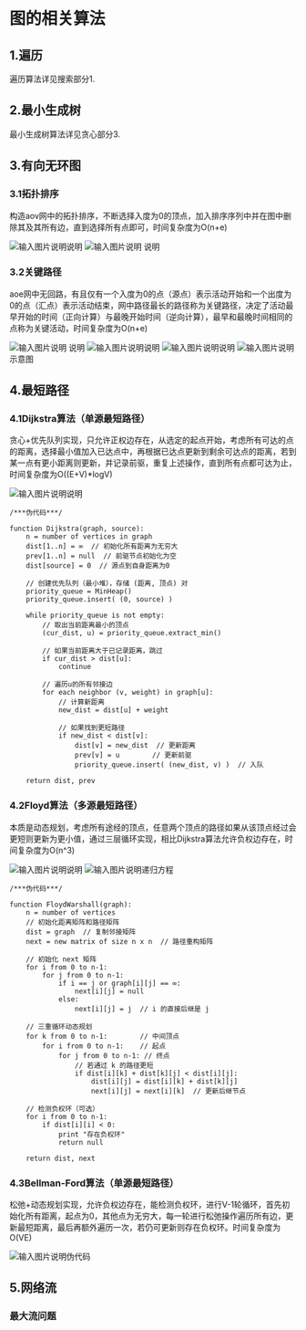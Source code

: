 # 图的相关算法
## 1.遍历
遍历算法详见搜索部分1.
## 2.最小生成树
最小生成树算法详见贪心部分3.
## 3.有向无环图
### 3.1拓扑排序
构造aov网中的拓扑排序，不断选择入度为0的顶点，加入排序序列中并在图中删除其及其所有边，直到选择所有点即可，时间复杂度为O(n+e)

![输入图片说明](/imgs/2025-06-14/mi1BDF4K8sb28T13.png)说明
![输入图片说明](/imgs/2025-06-14/QSGu4bzs3edXmwkX.png)
说明
### 3.2关键路径
aoe网中无回路，有且仅有一个入度为0的点（源点）表示活动开始和一个出度为0的点（汇点）表示活动结束，网中路径最长的路径称为关键路径，决定了活动最早开始的时间（正向计算）与最晚开始时间（逆向计算），最早和最晚时间相同的点称为关键活动，时间复杂度为O(n+e)

![输入图片说明](/imgs/2025-06-14/STklXGFHvKRROr5e.png)
说明
![输入图片说明](/imgs/2025-06-14/7TgBkQGydZazL2Pl.png)说明
![输入图片说明](/imgs/2025-06-14/7fN2GWy1kTfgGTW2.png)说明
![输入图片说明](/imgs/2025-06-14/izOEcKSHC5w7VvVT.png)示意图
## 4.最短路径
### 4.1Dijkstra算法（单源最短路径）
贪心+优先队列实现，只允许正权边存在，从选定的起点开始，考虑所有可达的点的距离，选择最小值加入已达点中，再根据已达点更新到剩余可达点的距离，若到某一点有更小距离则更新，并记录前驱，重复上述操作，直到所有点都可达为止，时间复杂度为O((E+V)*logV)

![输入图片说明](/imgs/2025-06-14/HUao9RvNQOkL8JP1.png)说明
```
/***伪代码***/

function Dijkstra(graph, source):
    n = number of vertices in graph
    dist[1..n] = ∞  // 初始化所有距离为无穷大
    prev[1..n] = null  // 前驱节点初始化为空
    dist[source] = 0  // 源点到自身距离为0

    // 创建优先队列（最小堆），存储 (距离, 顶点) 对
    priority_queue = MinHeap()
    priority_queue.insert( (0, source) )

    while priority_queue is not empty:
        // 取出当前距离最小的顶点
        (cur_dist, u) = priority_queue.extract_min()
        
        // 如果当前距离大于已记录距离，跳过
        if cur_dist > dist[u]:
            continue
            
        // 遍历u的所有邻接边
        for each neighbor (v, weight) in graph[u]:
            // 计算新距离
            new_dist = dist[u] + weight
            
            // 如果找到更短路径
            if new_dist < dist[v]:
                dist[v] = new_dist  // 更新距离
                prev[v] = u        // 更新前驱
                priority_queue.insert( (new_dist, v) )  // 入队

    return dist, prev
```
### 4.2Floyd算法（多源最短路径）
本质是动态规划，考虑所有途经的顶点，任意两个顶点的路径如果从该顶点经过会更短则更新为更小值，通过三层循环实现，相比Dijkstra算法允许负权边存在，时间复杂度为O(n^3)

![输入图片说明](/imgs/2025-06-14/gSnHEvXukaS64T2A.png)说明
![输入图片说明](/imgs/2025-06-14/wMYA3np2IEAQhQbg.png)递归方程
```
/***伪代码***/

function FloydWarshall(graph):
    n = number of vertices
    // 初始化距离矩阵和路径矩阵
    dist = graph  // 复制邻接矩阵
    next = new matrix of size n x n  // 路径重构矩阵
    
    // 初始化 next 矩阵
    for i from 0 to n-1:
        for j from 0 to n-1:
            if i == j or graph[i][j] == ∞:
                next[i][j] = null
            else:
                next[i][j] = j  // i 的直接后继是 j

    // 三重循环动态规划
    for k from 0 to n-1:        // 中间顶点
        for i from 0 to n-1:    // 起点
            for j from 0 to n-1: // 终点
                // 若通过 k 的路径更短
                if dist[i][k] + dist[k][j] < dist[i][j]:
                    dist[i][j] = dist[i][k] + dist[k][j]
                    next[i][j] = next[i][k]  // 更新后继节点
                    
    // 检测负权环（可选）
    for i from 0 to n-1:
        if dist[i][i] < 0:
            print "存在负权环"
            return null
            
    return dist, next
```
### 4.3Bellman-Ford算法（单源最短路径）
松弛+动态规划实现，允许负权边存在，能检测负权环，进行V-1轮循环，首先初始化所有距离，起点为0，其他点为无穷大，每一轮进行松弛操作遍历所有边，更新最短距离，最后再额外遍历一次，若仍可更新则存在负权环。时间复杂度为O(VE)

![输入图片说明](/imgs/2025-06-14/ydpO1kEBlxeWHEt1.png)伪代码
## 5.网络流
### 最大流问题
<!--stackedit_data:
eyJoaXN0b3J5IjpbMTMwNTMzNzI1OSwtMTA1MTEwMTY2MywtMT
QzODcyMTAyLDEzNzg5MTA5MTUsMTczMDkyMzUwOV19
-->
